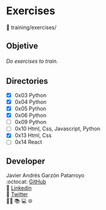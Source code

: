 # Exercises
:open_file_folder: training/exercises/

## Objetive
###### Do exercises to train.

## Directories
* [x] 0x03 Python
* [x] 0x04 Python
* [x] 0x05 Python
* [x] 0x06 Python
* [ ] 0x09 Python
* [ ] 0x10 Html, Css, Javascript, Python
* [x] 0x13 Html, Css
* [ ] 0x14 React

## Developer
Javier Andrés Garzón Patarroyo  
:octocat: [GitHub](https://github.com/javierandresgp/)  
:link: [Linkedin](https://www.linkedin.com/in/javierandresgp/)  
:link: [Twitter](https://twitter.com/javierandresgp0)  
:man_technologist: :books: :computer: :globe_with_meridians: